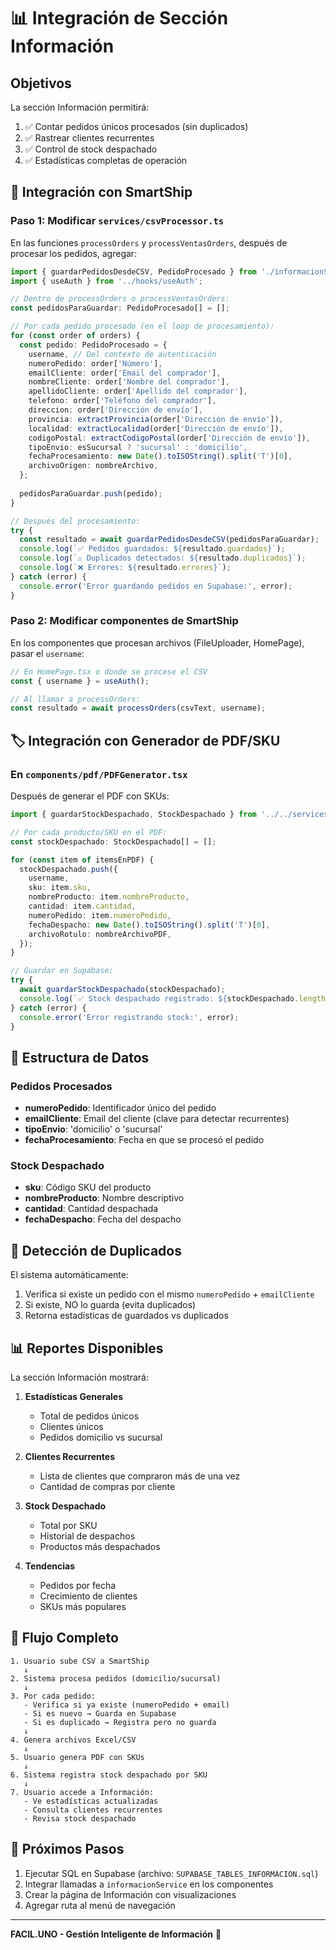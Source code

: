 # 📊 Integración de Sección Información

## Objetivos

La sección Información permitirá:
1. ✅ Contar pedidos únicos procesados (sin duplicados)
2. ✅ Rastrear clientes recurrentes
3. ✅ Control de stock despachado
4. ✅ Estadísticas completas de operación

## 🔄 Integración con SmartShip

### Paso 1: Modificar `services/csvProcessor.ts`

En las funciones `processOrders` y `processVentasOrders`, después de procesar los pedidos, agregar:

```typescript
import { guardarPedidosDesdeCSV, PedidoProcesado } from './informacionService';
import { useAuth } from '../hooks/useAuth';

// Dentro de processOrders o processVentasOrders:
const pedidosParaGuardar: PedidoProcesado[] = [];

// Por cada pedido procesado (en el loop de procesamiento):
for (const order of orders) {
  const pedido: PedidoProcesado = {
    username, // Del contexto de autenticación
    numeroPedido: order['Número'],
    emailCliente: order['Email del comprador'],
    nombreCliente: order['Nombre del comprador'],
    apellidoCliente: order['Apellido del comprador'],
    telefono: order['Teléfono del comprador'],
    direccion: order['Dirección de envío'],
    provincia: extractProvincia(order['Dirección de envío']),
    localidad: extractLocalidad(order['Dirección de envío']),
    codigoPostal: extractCodigoPostal(order['Dirección de envío']),
    tipoEnvio: esSucursal ? 'sucursal' : 'domicilio',
    fechaProcesamiento: new Date().toISOString().split('T')[0],
    archivoOrigen: nombreArchivo,
  };
  
  pedidosParaGuardar.push(pedido);
}

// Después del procesamiento:
try {
  const resultado = await guardarPedidosDesdeCSV(pedidosParaGuardar);
  console.log(`✅ Pedidos guardados: ${resultado.guardados}`);
  console.log(`⚠️ Duplicados detectados: ${resultado.duplicados}`);
  console.log(`❌ Errores: ${resultado.errores}`);
} catch (error) {
  console.error('Error guardando pedidos en Supabase:', error);
}
```

### Paso 2: Modificar componentes de SmartShip

En los componentes que procesan archivos (FileUploader, HomePage), pasar el `username`:

```typescript
// En HomePage.tsx o donde se procese el CSV
const { username } = useAuth();

// Al llamar a processOrders:
const resultado = await processOrders(csvText, username);
```

## 🏷️ Integración con Generador de PDF/SKU

### En `components/pdf/PDFGenerator.tsx`

Después de generar el PDF con SKUs:

```typescript
import { guardarStockDespachado, StockDespachado } from '../../services/informacionService';

// Por cada producto/SKU en el PDF:
const stockDespachado: StockDespachado[] = [];

for (const item of itemsEnPDF) {
  stockDespachado.push({
    username,
    sku: item.sku,
    nombreProducto: item.nombreProducto,
    cantidad: item.cantidad,
    numeroPedido: item.numeroPedido,
    fechaDespacho: new Date().toISOString().split('T')[0],
    archivoRotulo: nombreArchivoPDF,
  });
}

// Guardar en Supabase:
try {
  await guardarStockDespachado(stockDespachado);
  console.log(`✅ Stock despachado registrado: ${stockDespachado.length} items`);
} catch (error) {
  console.error('Error registrando stock:', error);
}
```

## 📄 Estructura de Datos

### Pedidos Procesados
- **numeroPedido**: Identificador único del pedido
- **emailCliente**: Email del cliente (clave para detectar recurrentes)
- **tipoEnvio**: 'domicilio' o 'sucursal'
- **fechaProcesamiento**: Fecha en que se procesó el pedido

### Stock Despachado
- **sku**: Código SKU del producto
- **nombreProducto**: Nombre descriptivo
- **cantidad**: Cantidad despachada
- **fechaDespacho**: Fecha del despacho

## 🎯 Detección de Duplicados

El sistema automáticamente:
1. Verifica si existe un pedido con el mismo `numeroPedido` + `emailCliente`
2. Si existe, NO lo guarda (evita duplicados)
3. Retorna estadísticas de guardados vs duplicados

## 📊 Reportes Disponibles

La sección Información mostrará:

1. **Estadísticas Generales**
   - Total de pedidos únicos
   - Clientes únicos
   - Pedidos domicilio vs sucursal

2. **Clientes Recurrentes**
   - Lista de clientes que compraron más de una vez
   - Cantidad de compras por cliente

3. **Stock Despachado**
   - Total por SKU
   - Historial de despachos
   - Productos más despachados

4. **Tendencias**
   - Pedidos por fecha
   - Crecimiento de clientes
   - SKUs más populares

## 🔄 Flujo Completo

```
1. Usuario sube CSV a SmartShip
   ↓
2. Sistema procesa pedidos (domicilio/sucursal)
   ↓
3. Por cada pedido:
   - Verifica si ya existe (numeroPedido + email)
   - Si es nuevo → Guarda en Supabase
   - Si es duplicado → Registra pero no guarda
   ↓
4. Genera archivos Excel/CSV
   ↓
5. Usuario genera PDF con SKUs
   ↓
6. Sistema registra stock despachado por SKU
   ↓
7. Usuario accede a Información:
   - Ve estadísticas actualizadas
   - Consulta clientes recurrentes
   - Revisa stock despachado
```

## 🚀 Próximos Pasos

1. Ejecutar SQL en Supabase (archivo: `SUPABASE_TABLES_INFORMACION.sql`)
2. Integrar llamadas a `informacionService` en los componentes
3. Crear la página de Información con visualizaciones
4. Agregar ruta al menú de navegación

---

**FACIL.UNO - Gestión Inteligente de Información** 🚀

